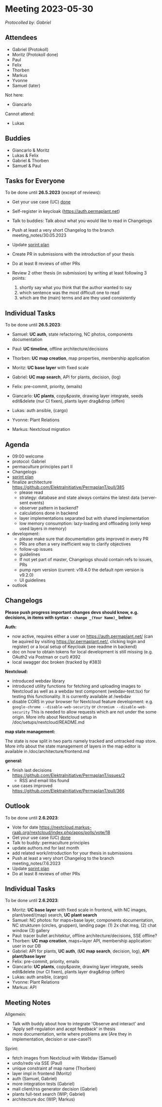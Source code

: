 # Meeting 2023-05-30

_Protocolled by: Gabriel_

## Attendees

- Gabriel (Protokoll)
- Moritz (Protokoll done)
- Paul
- Felix
- Thorben
- Markus
- Yvonne
- Samuel (later)

Not here:

- Giancarlo

Cannot attend:

- Lukas

## Buddies

- Giancarlo & Moritz
- Lukas & Felix
- Gabriel & Thorben
- Samuel & Paul

## Tasks for Everyone

To be done until **26.5.2023** (except of reviews):

- Get your use case (UC) [done](../usecases/README.md)
- Self-register in keycloak (https://auth.permaplant.net)
- Talk to buddies: Talk about what you would like to read in Changelogs
- Push at least a very short Changelog to the branch meeting_notes/30.05.2023
- Update [sprint plan](https://github.com/orgs/ElektraInitiative/projects/4/)
- Create PR in submissions with the introduction of your thesis
- Do at least 8 reviews of other PRs
- Review 2 other thesis (in submission) by writing at least following 3 points:

  1. shortly say what you think that the author wanted to say
  2. which sentence was the most difficult one to read
  3. which are the (main) terms and are they used consistently

## Individual Tasks

To be done until **26.5.2023**:

- Samuel: **UC auth**, state refactoring, NC photos, components documentation
- Paul: **UC timeline**, offline architecture/decisions
- Thorben: **UC map creation**, map properties, membership application
- Moritz: **UC base layer** with fixed scale
- Gabriel: **UC map search**, API for plants, decision, (log)
- Felix: pre-commit, priority, (emails)

- Giancarlo: **UC plants**, copy&paste, drawing layer integrate, seeds edit&delete (nur CI fixen), plants layer drag&drop (offen)
- Lukas: auth ansible, (cargo)
- Yvonne: Plant Relations
- Markus: Nextcloud migration

## Agenda

- 09:00 welcome
- protocol: Gabriel
- permaculture principles part II
- Changelogs
- [sprint plan](https://github.com/orgs/ElektraInitiative/projects/4/)
- finalize architecture https://github.com/ElektraInitiative/PermaplanT/pull/385
  - please read
  - strategy: database and state always contains the latest data (server-sent events)
  - observer pattern in backend?
  - calculations done in backend
  - layer implementations separated but with shared implementation
  - low memory consumption: lazy-loading and offloading (only keep used layers in memory)
- development:
  - please make sure that documentation gets improved in every PR
  - PRs are often a very inefficient way to clarify objectives
  - follow-up issues
  - guidelines
  - If not yet part of master, Changelogs should contain refs to issues, PRs
  - pump npm version (current: v19.4.0 the default npm version is v9.2.0)
  - UI guidelines
- outlook

## Changelogs

**Please push progress important changes devs should know, e.g. decisions, in items with syntax `- change _(Your Name)_` below:**

**Auth:**

- now active, requires either a user on https://auth.permaplant.net/ (can be aquired by visiting https://pr.permaplant.net/, clicking login and register) or a local setup of Keycloak (see readme in backend)
- doc on how to obtain tokens for local development is still missing (e.g. OAuth2 via Postman or curl) #392
- local swagger doc broken (tracked by #383)

**Nextcloud:**

- introduced webdav library
- introduced utility functions for fetching and uploading images to Nextcloud as well as a webdav test component (webdav-test.tsx) for testing this functionality.
  It is currently available at /webdav
- disable CORS in your browser for Nextcloud feature development:
  e.g. `google-chrome --disable-web-security` or `chromium --disable-web-security`
  This is needed to allow requests which are not under the some origin.
  More info about Nextcloud setup in /doc/setups/nextcloud/README.md

**map state management:**

The state is now split in two parts namely tracked and untracked map store.
More info about the state management of layers in the map editor is available in /doc/architecture/frontend.md

**general:**

- finish last decisions https://github.com/ElektraInitiative/PermaplanT/issues/2
  - RSS and email libs found
- use cases improved https://github.com/ElektraInitiative/PermaplanT/pull/366

## Outlook

To be done until **2.6.2023**:

- Vote for date https://nextcloud.markus-raab.org/nextcloud/index.php/apps/polls/vote/18
- Get your use case (UC) [done](../usecases/README.md)
- Talk to buddy: permaculture principles
- update authors.md for last month
- add related work/introduction for your thesis in submissions
- Push at least a very short Changelog to the branch meeting_notes/7.6.2023
- Update [sprint plan](https://github.com/orgs/ElektraInitiative/projects/4/)
- Do at least 8 reviews of other PRs

## Individual Tasks

To be done until **2.6.2023**:

- Moritz: **UC base layer** with fixed scale in frontend, with NC images, plant/seed/(map) search, **UC plant search**
- Samuel: NC photos: for maps+base layer, components documentation, NC strukturen (circles, gruppen), landing page: (1) 2x chat msg, (2) chat window (3) gallery
- Paul: tracer bullet architektur, offline architecture/decisions, SSE offline?
- Thorben: **UC map creation**, maps+layer API, membership application: user in our DB
- Gabriel: API for plants, **UC auth**,
  (**UC map search**, decision, log), **API plant/base layer**
- Felix: pre-commit, priority, emails
- Giancarlo: **UC plants**, copy&paste, drawing layer integrate, seeds edit&delete (nur CI fixen), plants layer drag&drop (offen)
- Lukas: auth ansible, (cargo)
- Yvonne: Plant Relations
- Markus: API

## Meeting Notes

Allgemein:

- Talk with buddy about how to integrate 'Observe and interact' and 'Apply self-regulation and acept feedback' in thesis
- more documentation, write where problems are (Are they in implementation, decision or use-case?)

Sprint:

- fetch images from Nextcloud with Webdav (Samuel)
- undo/redo via SSE (Paul)
- unique constraint af map name (Thorben)
- layer impl in frontend (Moritz)
- auth (Samuel, Gabriel)
- more integration tests (Gabriel)
- mail client/rss generator decision (Gabriel)
- plants full-text search (WIP; Gabriel)
- architecture doc (WIP; Markus)
